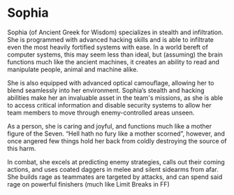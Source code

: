 # Sophia

Sophia (of Ancient Greek for Wisdom) specializes in stealth and infiltration. She is programmed with advanced hacking skills and is able to infiltrate even the most heavily fortified systems with ease. In a world bereft of computer systems, this may seem less than ideal, but (assuming) the brain functions much like the ancient machines, it creates an ability to read and manipulate people, animal and machine alike.

She is also equipped with advanced optical camouflage, allowing her to blend seamlessly into her environment. Sophia’s stealth and hacking abilities make her an invaluable asset in the team's missions, as she is able to access critical information and disable security systems to allow her team members to move through enemy-controlled areas unseen.

As a person, she is caring and joyful, and functions much like a mother figure of the Seven. “Hell hath no fury like a mother scorned”, however, and once angered few things hold her back from coldly destroying the source of this harm.

In combat, she excels at predicting enemy strategies, calls out their coming actions, and uses coated daggers in melee and silent sidearms from afar. She builds rage as teammates are targeted by attacks, and can spend said rage on powerful finishers (much like Limit Breaks in FF)

